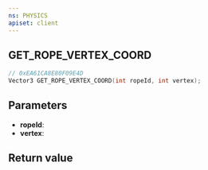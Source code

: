 ```yaml
---
ns: PHYSICS
apiset: client
---
```

## GET_ROPE_VERTEX_COORD

```c
// 0xEA61CA8E80F09E4D
Vector3 GET_ROPE_VERTEX_COORD(int ropeId, int vertex);
```


## Parameters
* **ropeId**:
* **vertex**:

## Return value